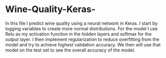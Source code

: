# Wine-Quality-Keras-
In this file I predict wine quality using a neural network in Keras. I start by logging variables to create more normal distributions. For the model I use Relu as my activation funciton in the hidden layers and softmax for the output layer. I then implement regularization to reduce overfitting from the model and try to achieve highest validation accuracy. We then will use that model on the test set to see the overall accuracy of the model.
